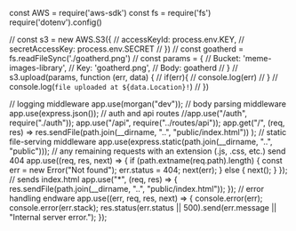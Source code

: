 const AWS = require('aws-sdk')
const fs = require('fs')
require('dotenv').config()

// const s3 = new AWS.S3({
//     accessKeyId: process.env.KEY,
//     secretAccessKey: process.env.SECRET
//     })
// const goatherd = fs.readFileSync('./goatherd.png')
// const params = {
//     Bucket: 'meme-images-library',
//     Key: 'goatherd.png',
//     Body: goatherd
// }
// s3.upload(params, function (err, data) {
//     if(err){
//         console.log(err)
//     }
//     console.log(`file uploaded at ${data.Location}!`)
// })





// logging middleware
app.use(morgan("dev"));
// body parsing middleware
app.use(express.json());
// auth and api routes
//app.use("/auth", require("./auth"));
app.use("/api", require("../routes/api"));
app.get("/", (req, res) =>
  res.sendFile(path.join(__dirname, "..", "public/index.html"))
);
// static file-serving middleware
app.use(express.static(path.join(__dirname, "..", "public")));
// any remaining requests with an extension (.js, .css, etc.) send 404
app.use((req, res, next) => {
  if (path.extname(req.path).length) {
    const err = new Error("Not found");
    err.status = 404;
    next(err);
  } else {
    next();
  }
});
// sends index.html
app.use("*", (req, res) => {
  res.sendFile(path.join(__dirname, "..", "public/index.html"));
});
// error handling endware
app.use((err, req, res, next) => {
  console.error(err);
  console.error(err.stack);
  res.status(err.status || 500).send(err.message || "Internal server error.");
});